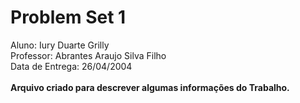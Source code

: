 # Problem Set 1
Aluno: Iury Duarte Grilly
<br>
Professor: Abrantes Araujo Silva Filho
<br>
Data de Entrega: 26/04/2004
<br>
<br>
**Arquivo criado para descrever algumas informações do Trabalho.**

